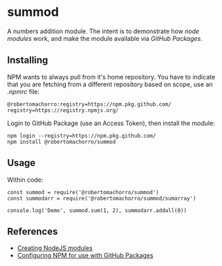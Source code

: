 # summod

A numbers addition module. The intent is to demonstrate how _node modules_ work, and make the module available via _GitHub Packages_.

## Installing

NPM wants to always pull from it's home repository. You have to indicate that you are fetching from a different repository based on scope, use an *.npmrc* file:

```
@robertomachorro:registry=https://npm.pkg.github.com/
registry=https://registry.npmjs.org/
```

Login to GitHub Package (use an Access Token), then install the module:

```
npm login --registry=https://npm.pkg.github.com/
npm install @robertomachorro/summod
```

## Usage

Within code:

```
const summod = require('@robertomachorro/summod')
const summodarr = require('@robertomachorro/summod/sumarray')

console.log('Demo', summod.sum(1, 2), summodarr.addall(0))
```

## References

* [Creating NodeJS modules](https://docs.npmjs.com/creating-node-js-modules)
* [Configuring NPM for use with GitHub Packages](https://help.github.com/en/packages/using-github-packages-with-your-projects-ecosystem/configuring-npm-for-use-with-github-packages)
